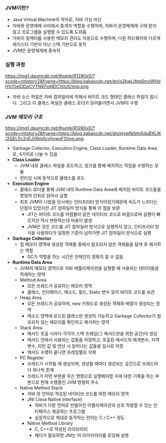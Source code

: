 ### JVM이란?

- Java Virtual Machine의 약자로, 자바 가상 머신
- 자바와 운영체제 사이에서 중개자 역할을 수행하며, 자바가 운영체제에 구애 받지 않고 프로그램을 실행할 수 있도록 도와줌
- 가비지 컬렉터를 사용한 메모리 관리도 자동으로 수행하며, 다른 하드웨어와 다르게 레지스터 기반이 아닌 스택 기반으로 동작
- JVM은 운영체제에 종속적

### 실행 과정

https://img1.daumcdn.net/thumb/R1280x0/?scode=mtistory2&fname=https://blog.kakaocdn.net/dn/o2kwL/btqSmzWHdHV/OeIODqCVTN97ioNDCVjiU0/img.png

- 자바 소스 파일은 자바 컴파일러에 의해서 바이트 코드 형태인 클래스 파일이 됩니다. 그리고 이 클래스 파일은 클래스 로더가 읽어들이면서 JVM이 수행

### ***JVM 메모리 구조***

https://img1.daumcdn.net/thumb/R1280x0/?scode=mtistory2&fname=https://blog.kakaocdn.net/dn/pjywN/btqSduBXLIK/2QEL5c2nEJXRm0cyhvwxF1/img.png

- Garbage Collector, Execution Engine, Class Loader, Runtime Data Area로, 4가지로 나눌 수 있음
- **Class Loader**
    - JVM 내로 클래스 파일을 로드하고, 링크를 통해 배치하는 작업을 수행하는 모듈
    - 런타임 시에 동적으로 클래스를 로드
- **Execution Engine**
    - 클래스 로더를 통해 JVM 내의 Runtime Data Area에 배치된 바이트 코드들을 명렁어 단위로 읽어서 실행
    - 최초 JVM이 나왔을 당시에는 인터프리터 방식이었기때문에 속도가 느리다는 단점이 있었지만 JIT 컴파일러 방식을 통해 이 점을 보완
        - JIT는 바이트 코드를 어셈블러 같은 네이티브 코드로 바꿈으로써 실행이 빠르지만 역시 변환하는데 비용이 발생
        - JVM은 모든 코드를 JIT 컴파일러 방식으로 실행하지 않고, 인터프리터 방식을 사용하다가 일정한 기준이 넘어가면 JIT 컴파일러 방식으로 실행
- **Garbage Collector**
    - 힙 메모리 영역에 생성된 객체들 중에서 참조되지 않은 객체들을 탐색 후 제거하는 역할
        - GC가 역할을 하는 시간은 언제인지 정확히 알 수 없음
- **Runtime Data Area**
    - JVM의 메모리 영역으로 자바 애플리케이션을 실행할 때 사용되는 데이터들을 적재하는 영역
    - Method Area
        - 모든 쓰레드가 공유하는 메모리 영역
        - 클래스, 인터페이스, 메소드, 필드, Static 변수 등의 바이트 코드를 보관
    - Heap Area
        - 모든 쓰레드가 공유하며, new 키워드로 생성된 객체와 배열이 생성되는 영역
        - 메소드 영역에 로드된 클래스만 생성이 가능하고 Garbage Collector가 참조되지 않는 메모리를 확인하고 제거하는 영역
    - Stack Area
        - 메서드 호출 시마다 각각의 스택 프레임(그 메서드만을 위한 공간)이 생성
        - 메서드 안에서 사용되는 값들을 저장하고, 호출된 메서드의 매개변수, 지역변수, 리턴 값 및 연산 시 일어나는 값들을 임시로 저장
        - 메서드 수행이 끝나면 프레임별로 삭제
    - PC Register
        - 쓰레드가 시작될 때 생성되며, 생성될 때마다 생성되는 공간으로 쓰레드마다 하나씩 존재
        - 쓰레드가 어떤 부분을 무슨 명령으로 실행해야할 지에 대한 기록을 하는 부분으로 현재 수행중인 JVM 명령의 주소
    - Native Method Stack
        - 자바 외 언어로 작성된 네이티브 코드를 위한 메모리 영역
        - JNI (Java Native Interface)
            - 자바가 다른 언어로 만들어진 어플리케이션과 상호 작용할 수 있는 인터페이스 제공하는 프로그램
            - 실질적으로 제대로 동작하는 언어는 C / C++ 정도
        - Native Method Library
            - C, C++로 작성된 라이브러리
            - 헤더가 필요하면 JNI는 이 라이브러리를 로딩해 실행